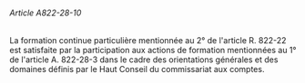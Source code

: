 ###### Article A822-28-10

La formation continue particulière mentionnée au 2° de l'article R. 822-22 est satisfaite par la participation aux actions de formation mentionnées au 1° de l'article A. 822-28-3 dans le cadre des orientations générales et des domaines définis par le Haut Conseil du commissariat aux comptes.

